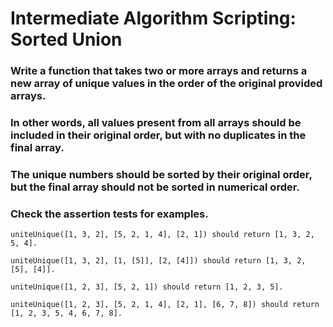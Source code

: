 # Intermediate Algorithm Scripting: Sorted Union

### Write a function that takes two or more arrays and returns a new array of unique values in the order of the original provided arrays.

### In other words, all values present from all arrays should be included in their original order, but with no duplicates in the final array.

### The unique numbers should be sorted by their original order, but the final array should not be sorted in numerical order.

### Check the assertion tests for examples.

```
uniteUnique([1, 3, 2], [5, 2, 1, 4], [2, 1]) should return [1, 3, 2, 5, 4].

uniteUnique([1, 3, 2], [1, [5]], [2, [4]]) should return [1, 3, 2, [5], [4]].

uniteUnique([1, 2, 3], [5, 2, 1]) should return [1, 2, 3, 5].

uniteUnique([1, 2, 3], [5, 2, 1, 4], [2, 1], [6, 7, 8]) should return [1, 2, 3, 5, 4, 6, 7, 8].
```